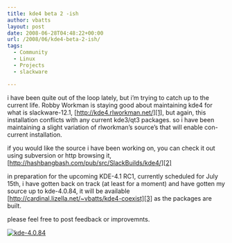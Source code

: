 ```yaml
---
title: kde4 beta 2 -ish
author: vbatts
layout: post
date: 2008-06-28T04:48:22+00:00
url: /2008/06/kde4-beta-2-ish/
tags:
  - Community
  - Linux
  - Projects
  - slackware

---
```

i have been quite out of the loop lately, but i&#8217;m trying to catch up to the current life. Robby Workman is staying good about maintaining kde4 for what is slackware-12.1, [http://kde4.rlworkman.net/][1], but again, this installation conflicts with any current kde3/qt3 packages. so i have been maintaining a slight variation of rlworkman&#8217;s source&#8217;s that will enable con-current installation.

if you would like the source i have been working on, you can check it out using subversion or http browsing it, [http://hashbangbash.com/pub/src/SlackBuilds/kde4/][2]

in preparation for the upcoming KDE-4.1 RC1, currently scheduled for July 15th, i have gotten back on track (at least for a moment) and have gotten my source up to kde-4.0.84, it will be available [http://cardinal.lizella.net/~vbatts/kde4-coexist][3] as the packages are built.

please feel free to post feedback or improvemnts.

[![kde-4.0.84][4]][5]

 [1]: http://kde4.rlworkman.net/ "rlworkman.net"
 [2]: http://hashbangbash.com/pub/src/SlackBuilds/kde4/ "hashbangbash.com"
 [3]: http://cardinal.lizella.net/~vbatts/kde4-coexist/ "http://cardinal.lizella.net/~vbatts/"
 [4]: /img/2008/06/snapshot1.thumbnail.png
 [5]: /img/2008/06/snapshot1.png "kde-4.0.84"